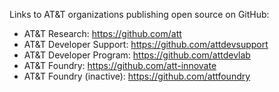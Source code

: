 Links to AT&T organizations publishing open source on GitHub: 

* AT&T Research: https://github.com/att
* AT&T Developer Support: https://github.com/attdevsupport
* AT&T Developer Program: https://github.com/attdevlab
* AT&T Foundry: https://github.com/att-innovate
* AT&T Foundry (inactive): https://github.com/attfoundry 
